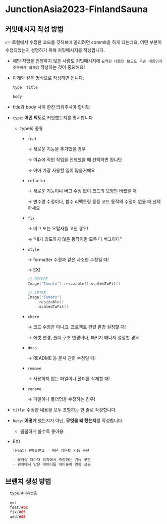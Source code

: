 # JunctionAsia2023-FinlandSauna

## 커밋메시지 작성 방법
<aside>
👉 로컬에서 수정한 코드를 깃허브에 올리려면 commit을 하게 되는데요, 어떤 부분이 수정되었는지 설명하기 위해 커밋메시지를 작성합니다.

</aside>

- 해당 작업을 진행하지 않은 사람도 커밋메시지에 `요약된 내용만 보고도 무슨 내용인지 추측하게 쉽게끔` 작성하는 것이 중요해요!
- 아래와 같은 형식으로 작성하면 됩니다.
    
    ```swift
    type: title
    
    body
    
    ```
    
- title과 body 사이 한칸 띄워주셔야 합니닷
- `type`: **어떤 의도**로 커밋했는지를 명시합니다
    - type의 종류
        - `feat`
            
            → 새로운 기능을 추가했을 경우
            
            → 이슈에 적힌 작업을 진행했을 때 선택하면 됩니닷
            
            → 아마 가장 사용할 일이 많을거에요
            
        - `refactor`
            
            → 새로운 기능이나 버그 수정 없이 코드의 모양만 바꿨을 때
            
            → 변수명 수정이나, 함수 리팩토링 등등 코드 동작의 수정이 없을 때 선택하세요
            
        - `fix`
            
            → 버그 또는 오탈자를 고친 경우! 
            
            → “내가 의도하지 않은 동작이면 모두 다 버그이다”
            
        - `style`
            
            → formatter 수정과 같은 사소한 수정일 때!
            
            → EX)
            
            ```swift
            // BEFORE
            Image("Tomato").resizable().scaledToFit()
            
            // AFTER
            Image("Tomato")
            	.resizable()
            	.scaledToFit()
            ```
            
        - `chore`
            
            → 코드 수정은 아니고, 프로젝트 관련 환경 설정할 때!
            
            → 에셋 변경, 폴더 구조 변경이나, 패키지 매니저 설정할 경우
            
        - `docs`
            
            → README 등 문서 관련 수정일 때!
            
        - `remove`
            
            → 사용하지 않는 파일이나 폴더를 삭제할 때!
            
        - `rename`
            
            → 파일이나 폴더명을 수정하는 경우!
            
- `title`: 수정한 내용을 모두 포함하는 한 줄로 작성합니다.
- `body`: **어떻게** 했는지가 아닌, **무엇을 왜 했는지**를 작성합니다.
    - 꼼꼼하게 쓸수록 좋아용
- EX)
    
    ```swift
    [Feat] #이슈번호 - 계단 카운트 기능 구현
    
    - 올라갈 때마다 워치에서 측정하는 기능 구현
    - 워치에서 받은 데이터를 아이폰에 연동 성공
    ```

## 브랜치 생성 방법
    
  ```swift
    type/#이슈번호
    
    ex) 
    feat/#02
    fix/#05
    add/#08
  ```
